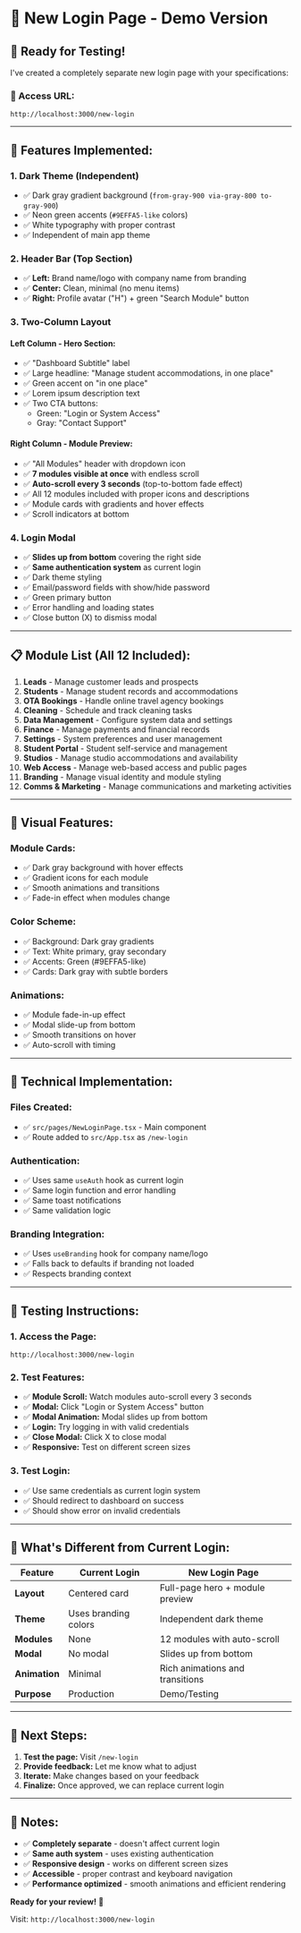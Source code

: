 # 🎨 New Login Page - Demo Version

## 🚀 **Ready for Testing!**

I've created a completely separate new login page with your specifications:

### **📍 Access URL:**
```
http://localhost:3000/new-login
```

---

## 🎯 **Features Implemented:**

### **1. Dark Theme (Independent)**
- ✅ Dark gray gradient background (`from-gray-900 via-gray-800 to-gray-900`)
- ✅ Neon green accents (`#9EFFA5-like` colors)
- ✅ White typography with proper contrast
- ✅ Independent of main app theme

### **2. Header Bar (Top Section)**
- ✅ **Left:** Brand name/logo with company name from branding
- ✅ **Center:** Clean, minimal (no menu items)
- ✅ **Right:** Profile avatar ("H") + green "Search Module" button

### **3. Two-Column Layout**

#### **Left Column - Hero Section:**
- ✅ "Dashboard Subtitle" label
- ✅ Large headline: "Manage student accommodations, in one place"
- ✅ Green accent on "in one place"
- ✅ Lorem ipsum description text
- ✅ Two CTA buttons:
  - Green: "Login or System Access"
  - Gray: "Contact Support"

#### **Right Column - Module Preview:**
- ✅ "All Modules" header with dropdown icon
- ✅ **7 modules visible at once** with endless scroll
- ✅ **Auto-scroll every 3 seconds** (top-to-bottom fade effect)
- ✅ All 12 modules included with proper icons and descriptions
- ✅ Module cards with gradients and hover effects
- ✅ Scroll indicators at bottom

### **4. Login Modal**
- ✅ **Slides up from bottom** covering the right side
- ✅ **Same authentication system** as current login
- ✅ Dark theme styling
- ✅ Email/password fields with show/hide password
- ✅ Green primary button
- ✅ Error handling and loading states
- ✅ Close button (X) to dismiss modal

---

## 📋 **Module List (All 12 Included):**

1. **Leads** - Manage customer leads and prospects
2. **Students** - Manage student records and accommodations  
3. **OTA Bookings** - Handle online travel agency bookings
4. **Cleaning** - Schedule and track cleaning tasks
5. **Data Management** - Configure system data and settings
6. **Finance** - Manage payments and financial records
7. **Settings** - System preferences and user management
8. **Student Portal** - Student self-service and management
9. **Studios** - Manage studio accommodations and availability
10. **Web Access** - Manage web-based access and public pages
11. **Branding** - Manage visual identity and module styling
12. **Comms & Marketing** - Manage communications and marketing activities

---

## 🎨 **Visual Features:**

### **Module Cards:**
- ✅ Dark gray background with hover effects
- ✅ Gradient icons for each module
- ✅ Smooth animations and transitions
- ✅ Fade-in effect when modules change

### **Color Scheme:**
- ✅ Background: Dark gray gradients
- ✅ Text: White primary, gray secondary
- ✅ Accents: Green (#9EFFA5-like)
- ✅ Cards: Dark gray with subtle borders

### **Animations:**
- ✅ Module fade-in-up effect
- ✅ Modal slide-up from bottom
- ✅ Smooth transitions on hover
- ✅ Auto-scroll with timing

---

## 🔧 **Technical Implementation:**

### **Files Created:**
- ✅ `src/pages/NewLoginPage.tsx` - Main component
- ✅ Route added to `src/App.tsx` as `/new-login`

### **Authentication:**
- ✅ Uses same `useAuth` hook as current login
- ✅ Same login function and error handling
- ✅ Same toast notifications
- ✅ Same validation logic

### **Branding Integration:**
- ✅ Uses `useBranding` hook for company name/logo
- ✅ Falls back to defaults if branding not loaded
- ✅ Respects branding context

---

## 🧪 **Testing Instructions:**

### **1. Access the Page:**
```
http://localhost:3000/new-login
```

### **2. Test Features:**
- ✅ **Module Scroll:** Watch modules auto-scroll every 3 seconds
- ✅ **Modal:** Click "Login or System Access" button
- ✅ **Modal Animation:** Modal slides up from bottom
- ✅ **Login:** Try logging in with valid credentials
- ✅ **Close Modal:** Click X to close modal
- ✅ **Responsive:** Test on different screen sizes

### **3. Test Login:**
- ✅ Use same credentials as current login system
- ✅ Should redirect to dashboard on success
- ✅ Should show error on invalid credentials

---

## 🎯 **What's Different from Current Login:**

| Feature | Current Login | New Login Page |
|---------|---------------|----------------|
| **Layout** | Centered card | Full-page hero + module preview |
| **Theme** | Uses branding colors | Independent dark theme |
| **Modules** | None | 12 modules with auto-scroll |
| **Modal** | No modal | Slides up from bottom |
| **Animation** | Minimal | Rich animations and transitions |
| **Purpose** | Production | Demo/Testing |

---

## 🚀 **Next Steps:**

1. **Test the page:** Visit `/new-login`
2. **Provide feedback:** Let me know what to adjust
3. **Iterate:** Make changes based on your feedback
4. **Finalize:** Once approved, we can replace current login

---

## 📝 **Notes:**

- ✅ **Completely separate** - doesn't affect current login
- ✅ **Same auth system** - uses existing authentication
- ✅ **Responsive design** - works on different screen sizes
- ✅ **Accessible** - proper contrast and keyboard navigation
- ✅ **Performance optimized** - smooth animations and efficient rendering

**Ready for your review!** 🎉

Visit: `http://localhost:3000/new-login`

